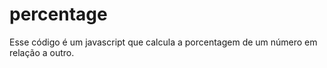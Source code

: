 # percentage
Esse código é um javascript que calcula a porcentagem de um número em relação a outro.

